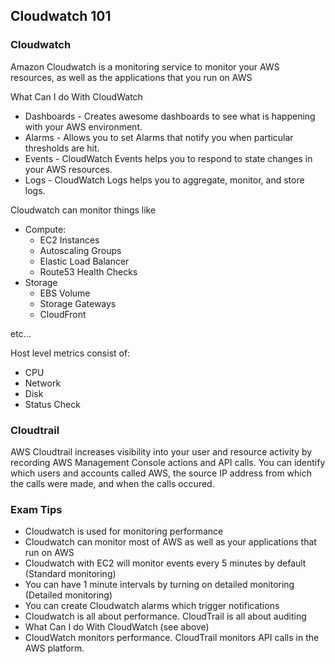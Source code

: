 ## Cloudwatch 101

### Cloudwatch
Amazon Cloudwatch is a monitoring service to monitor your AWS resources, as well as the applications that you run on AWS

What Can I do With CloudWatch
- Dashboards - Creates awesome dashboards to see what is happening with your AWS environment.
- Alarms - Allows you to set Alarms that notify you when particular thresholds are hit.
- Events - CloudWatch Events helps you to respond to state changes in your AWS resources.
- Logs - CloudWatch Logs helps you to aggregate, monitor, and store logs.

Cloudwatch can monitor things like
- Compute:
  - EC2 Instances
  - Autoscaling Groups
  - Elastic Load Balancer
  - Route53 Health Checks
- Storage
  - EBS Volume
  - Storage Gateways
  - CloudFront

etc...

Host level metrics consist of:
- CPU
- Network
- Disk
- Status Check

### Cloudtrail
AWS Cloudtrail increases visibility into your user and resource activity by recording AWS Management Console actions and API calls. You can identify which users and accounts called AWS, the source IP address from which the calls were made, and when the calls occured.

### Exam Tips
- Cloudwatch is used for monitoring performance
- Cloudwatch can monitor most of AWS as well as your applications that run on AWS
- Cloudwatch with EC2 will monitor events every 5 minutes by default (Standard monitoring)
- You can have 1 minute intervals by turning on detailed monitoring (Detailed monitoring)
- You can create Cloudwatch alarms which trigger notifications
- Cloudwatch is all about performance. CloudTrail is all about auditing
- What Can I do With CloudWatch (see above)
- CloudWatch monitors performance. CloudTrail monitors API calls in the AWS platform.
